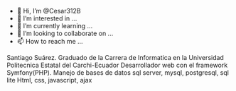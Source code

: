 - 👋 Hi, I’m @Cesar312B
- 👀 I’m interested in ...
- 🌱 I’m currently learning ...
- 💞️ I’m looking to collaborate on ...
- 📫 How to reach me ...

<!---
Cesar312B/Cesar312B is a ✨ special ✨ repository because its `README.md` (this file) appears on your GitHub profile.
You can click the Preview link to take a look at your changes.
--->
Santiago Suárez.
Graduado de la Carrera de Informatica en la Universidad Politecnica Estatal del Carchi-Ecuador 
Desarrollador web con el framework Symfony(PHP).
Manejo de bases de datos sql server, mysql, postgresql, sql lite 
Html, css, javascript, ajax 
